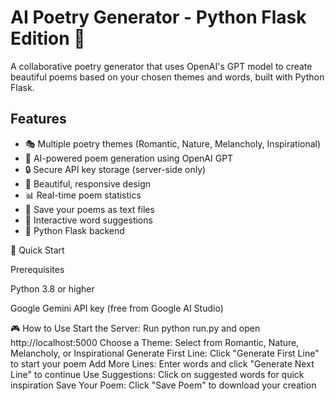 # AI Poetry Generator - Python Flask Edition 📝

A collaborative poetry generator that uses OpenAI's GPT model to create beautiful poems based on your chosen themes and words, built with Python Flask.

## Features

- 🎭 Multiple poetry themes (Romantic, Nature, Melancholy, Inspirational)
- 🤖 AI-powered poem generation using OpenAI GPT
- 🔒 Secure API key storage (server-side only)
- 💫 Beautiful, responsive design
- 📊 Real-time poem statistics
- 💾 Save your poems as text files
- 🎨 Interactive word suggestions
- 🐍 Python Flask backend

🚀 Quick Start

Prerequisites

Python 3.8 or higher

Google Gemini API key (free from Google AI Studio)

🎮 How to Use
Start the Server: Run python run.py and open http://localhost:5000
Choose a Theme: Select from Romantic, Nature, Melancholy, or Inspirational
Generate First Line: Click "Generate First Line" to start your poem
Add More Lines: Enter words and click "Generate Next Line" to continue
Use Suggestions: Click on suggested words for quick inspiration
Save Your Poem: Click "Save Poem" to download your creation

